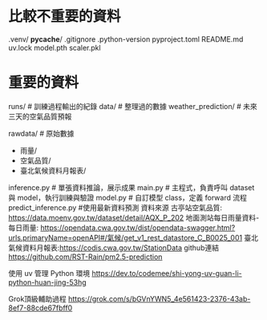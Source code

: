 # 比較不重要的資料
.venv/
__pycache__/
.gitignore
.python-version
pyproject.toml
README.md
uv.lock
model.pth
scaler.pkl


# 重要的資料
runs/     # 訓練過程輸出的紀錄
data/  # 整理過的數據
weather_prediction/    # 未來三天的空氣品質預報

rawdata/  # 原始數據
- 雨量/
- 空氣品質/
- 臺北氣候資料月報表/

inference.py # 單張資料推論，展示成果
main.py    # 主程式，負責呼叫 dataset 與 model，執行訓練與驗證
model.py    # 自訂模型 class，定義 forward 流程
predict_inference.py    #使用最新資料預測
資料來源
古亭站空氣品質: https://data.moenv.gov.tw/dataset/detail/AQX_P_202
地面測站每日雨量資料-每日雨量: https://opendata.cwa.gov.tw/dist/opendata-swagger.html?urls.primaryName=openAPI#/氣候/get_v1_rest_datastore_C_B0025_001
臺北氣候資料月報表:https://codis.cwa.gov.tw/StationData
github連結
https://github.com/RST-Rain/pm2.5-prediction

使用 uv 管理 Python 環境
https://dev.to/codemee/shi-yong-uv-guan-li-python-huan-jing-53hg

Grok頂級輔助過程
https://grok.com/s/bGVnYWN5_4e561423-2376-43ab-8ef7-88cde67fbff0
